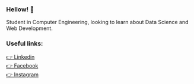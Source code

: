### Hellow! 👋

Student in Computer Engineering, looking to learn about Data Science and Web Development. 

### Useful links: 
[ 👉 Linkedin](https://linkedin.com/in/bybruno) <br>
[ 👉 Facebook](https://www.facebook.com/mateus.brugnaroto) <br>
[ 👉 Instagram](https://www.instagram.com/brugnaroto_mateus/)
<!--
**MBrugnaroto/MBrugnaroto** is a ✨ _special_ ✨ repository because its `README.md` (this file) appears on your GitHub profile.

Here are some ideas to get you started:

- 🔭 I’m currently working on ...
- 🌱 I’m currently learning ...
- 👯 I’m looking to collaborate on ...
- 🤔 I’m looking for help with ...
- 💬 Ask me about ...
- 📫 How to reach me: ...
- 😄 Pronouns: ...
- ⚡ Fun fact: ...
-->
